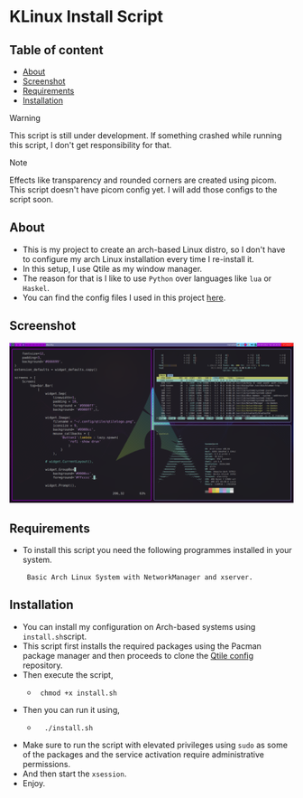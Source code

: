 # KLinux Install Script

## Table of content
- [About](About)
- [Screenshot](Screenshot)
- [Requirements](Requirements)
- [Installation](Installation)

> [!WARNING]
> This script is still under development.
> If something crashed while running this script, I don't get responsibility for that.

> [!NOTE]
> Effects like transparency and rounded corners are created using picom.
> This script doesn't have picom config yet.
> I will add those configs to the script soon.

## About
- This is my project to create an arch-based Linux distro, so I don't have to configure my arch Linux installation every time I re-install it.
- In this setup, I use Qtile as my window manager.
- The reason for that is I like to use `Python` over languages like `lua` or `Haskel`.
- You can find the config files I used in this project [here](https://github.com/kaveen-lakmuthu/qtile).

 ## Screenshot
 ![Screenshot](./2023-09-26_18-21.png)

 ## Requirements
 - To install this script you need the following programmes installed in your system.
   ```
    Basic Arch Linux System with NetworkManager and xserver.
   ```

 ## Installation
 - You can install my configuration on Arch-based systems using `install.sh`script.
 - This script first installs the required packages using the Pacman package manager and then proceeds to clone the [Qtile config](https://github.com/kaveen-lakmuthu/qtile) repository.
 - Then execute the script,
   - ```
      chmod +x install.sh
     ```
 - Then you can run it using,
   - ```
       ./install.sh
     ```
 - Make sure to run the script with elevated privileges using `sudo` as some of the packages and the service activation require administrative permissions.
 - And then start the `xsession`.
 - Enjoy.
